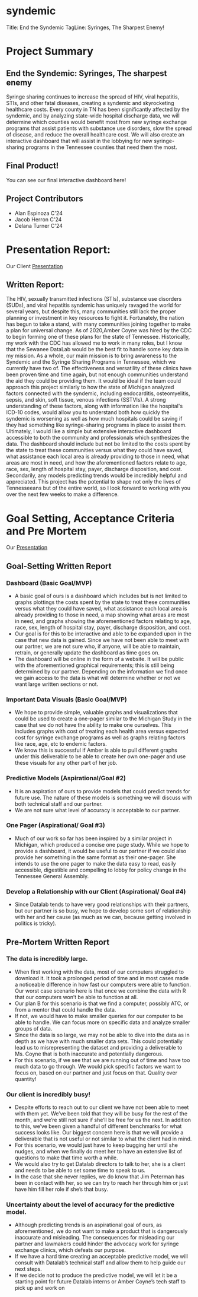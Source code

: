 # syndemic

Title: End the Syndemic
TagLine: Syringes, The Sharpest Enemy!

# Project Summary
## End the Syndemic: Syringes, The sharpest enemy

Syringe sharing continues to increase the spread of HIV, viral hepatitis, STIs, and other fatal diseases, creating a syndemic and skyrocketing healthcare costs. Every county in TN has been significantly affected by the syndemic, and by analyzing state-wide hospital discharge data, we will determine which counties would benefit most from new syringe exchange programs that assist patients with substance use disorders, slow the spread of disease, and reduce the overall healthcare cost. We will also create an interactive dashboard that will assist in the lobbying for new syringe-sharing programs in the Tennessee counties that need them the most.

## Final Product!
You can see our final interactive dashboard here!

## Project Contributors
* Alan Espinoza C'24
* Jacob Herron C'24
* Delana Turner C'24

# Presentation Report:

Our Client [Presentation](file:\\\D:\DataLab\DataLab_2022\Deliverables\ClientPerspectiveReportPresentation.pptx.pdf)

## Written Report:

The HIV, sexually transmitted infections (STIs), substance use disorders (SUDs), and viral hepatitis syndemic has uniquely ravaged the world for several years, but despite this, many communities still lack the proper planning or investment in key resources to fight it. Fortunately, the nation has begun to take a stand, with many communities joining together to make a plan for universal change. As of 2020,Amber Coyne was hired by the CDC to begin forming one of these plans for the state of Tennessee. Historically, my work with the CDC has allowed me to work in many roles, but I know that the Sewanee DataLab would be the best fit to handle some key data in my mission. As a whole, our main mission is to bring awareness to the Syndemic and the Syringe Sharing Programs in Tennessee, which we currently have two of. The effectiveness and versatility of these clinics have been proven time and time again, but not enough communities understand the aid they could be providing them. It would be ideal if the team could approach this project similarly to how the state of Michigan analyzed factors connected with the syndemic, including endocarditis, osteomyelitis, sepsis, and skin, soft tissue, venous infections (SSTVIs). A strong understanding of these factors, along with information like the hospital's ICD-10 codes, would allow you to understand both how quickly the syndemic is worsening as well as how much hospitals could be saving if they had something like syringe-sharing programs in place to assist them. Ultimately, I would like a simple but extensive interactive dashboard accessible to both the community and professionals which synthesizes the data. The dashboard should include but not be limited to the costs spent by the state to treat these communities versus what they could have saved, what assistance each local area is already providing to those in need, what areas are most in need, and how the aforementioned factors relate to age, race, sex, length of hospital stay, payer, discharge disposition, and cost. Secondarily, any models predicting trends would be incredibly helpful and appreciated. This project has the potential to shape not only the lives of Tennesseeans but of the entire world, so I look forward to working with you over the next few weeks to make a difference.

# Goal Setting, Acceptance Criteria and Pre Mortem

Our [Presentation]( https://github.com/alankespinoza/DataLab_2022/blob/master/Deliverables/Goal-setting%20and%20acceptance%20criteria%20_%20Pre-Mortem.pdf )

## Goal-Setting Written Report

### Dashboard (Basic Goal/MVP)

* A basic goal of ours is a dashboard which includes but is not limited to graphs plottings the costs spent by the state to treat these communities versus what they could have saved, what assistance each local area is already providing to those in need, a map showing what areas are most in need, and graphs showing the aforementioned factors relating to age, race, sex, length of hospital stay, payer, discharge disposition, and cost.
* Our goal is for this to be interactive and able to be expanded upon in the case that new data is gained. Since we have not been able to meet with our partner, we are not sure who, if anyone, will be able to maintain, retrain, or generally update the dashboard as time goes on.
* The dashboard will be online in the form of a website. It will be public with the aforementioned graphical requirements; this is still being determined by our partner. Depending on the information we find once we gain access to the data is what will determine whether or not we want large written sections or not.

### Important Data Visuals  (Basic Goal/MVP)

* We hope to provide simple, valuable graphs and visualizations that could be used to create a one-pager similar to the Michigan Study in the case that we do not have the ability to make one ourselves. This includes graphs with cost of treating each health area versus expected cost for syringe exchange programs as well as graphs relating factors like race, age, etc to endemic factors.
* We know this is successful if Amber is able to pull different graphs under this deliverable to be able to create her own one-pager and use these visuals for any other part of her job.

### Predictive Models (Aspirational/Goal #2)

* It is an aspiration of ours to provide models that could predict trends for future use. The nature of these models is something we will discuss with both technical staff and our partner.
* We are not sure what level of accuracy is acceptable to our partner.

### One Pager (Aspirational/ Goal #3)

* Much of our work so far has been inspired by a similar project in Michigan, which produced a concise one page study. While we hope to provide a dashboard, it would be useful to our partner if we could also provide her something in the same format as their one-pager. She intends to use the one pager to make the data easy to read, easily accessible, digestible and compelling to lobby for policy change in the Tennessee General Assembly. 

### Develop a Relationship with our Client (Aspirational/ Goal #4)
* Since Datalab tends to have very good relationships with their partners, but our partner is so busy, we hope to develop some sort of relationship with her and her cause (as much as we can, because getting involved in politics is tricky).
 
## Pre-Mortem Written Report

### The data is incredibly large.

* When first working with the data, most of our computers struggled to download it. It took a prolonged period of time and in most cases made a noticeable difference in how fast our computers were able to function. Our worst case scenario here is that once we combine the data with R that our computers won’t be able to function at all.
* Our plan B for this scenario is that we find a computer, possibly ATC, or from a mentor that could handle the data.
* If not, we would have to make smaller queries for our computer to be able to handle. We can focus more on specific data and analyze smaller groups of data.
* Since the data is so large, we may not be able to dive into the data as in depth as we have with much smaller data sets. This could potentially lead us to misrepresenting the dataset and providing a deliverable to Ms. Coyne that is both inaccurate and potentially dangerous. 
* For this scenario, if we see that we are running out of time and have too much data to go through. We would pick specific factors we want to focus on, based on our partner and just focus on that. Quality over quantity!

### Our client is incredibly busy!

* Despite efforts to reach out to our client we have not been able to meet with them yet. We’ve been told that they will be busy for the rest of the month, and we’re still not sure if she’ll be free for us the next. In addition to this, we’ve been given a handful of different benchmarks for what success looks like. Our biggest concern here is that we will provide a deliverable that is not useful or not similar to what the client had in mind. 
* For this scenario, we would just have to keep bugging her until she nudges, and when we finally do meet her to have an extensive list of questions to make that time worth a while.
* We would also try to get Datalab directors to talk to her, she is a client and needs to be able to set some time to speak to us. 
* In the case that she never replies, we do know that Jim Peterman has been in contact with her, so we can try to reach her through him or just have him fill her role if she’s that busy.

### Uncertainty about the level of accuracy for the predictive model. 
* Although predicting trends is an aspirational goal of ours, as aforementioned, we do not want to make a product that is dangerously inaccurate and misleading. The consequences for misleading our partner and lawmakers could hinder the advocacy work for syringe exchange clinics, which defeats our purpose. 
* If we have a hard time creating an acceptable predictive model, we will consult with Datalab’s technical staff and allow them to help guide our next steps. 
* If we decide not to produce the predictive model, we will let it be a starting point for future Datalab interns or Amber Coyne’s tech staff to pick up and work on


